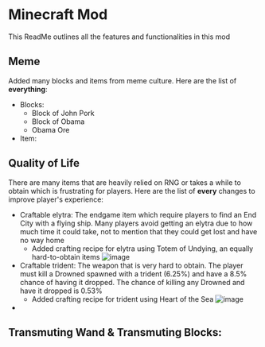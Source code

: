 # Minecraft Mod
This ReadMe outlines all the features and functionalities in this mod

## Meme
Added many blocks and items from meme culture. Here are the list of **everything**:
- Blocks:
  - Block of John Pork
  - Block of Obama
  - Obama Ore
- Item:

## Quality of Life
There are many items that are heavily relied on RNG or takes a while to obtain which is frustrating for players. Here are the list of **every** changes to improve player's experience:
- Craftable elytra: The endgame item which require players to find an End City with a flying ship. Many players avoid getting an elytra due to how much time it could take, not to mention that they could get lost and have no way home
  - Added crafting recipe for elytra using Totem of Undying, an equally hard-to-obtain items
    ![image](https://github.com/user-attachments/assets/b1ae92d9-8ee8-4a08-b58f-5e39340c45b8)
- Craftable trident: The weapon that is very hard to obtain. The player must kill a Drowned spawned with a trident (6.25%) and have a 8.5% chance of having it dropped. The chance of killing any Drowned and have it dropped is 0.53%
  - Added crafting recipe for trident using Heart of the Sea
    ![image](https://github.com/user-attachments/assets/12845b05-32a0-4e33-9643-b8d668814c29)
- 
## Transmuting Wand & Transmuting Blocks:

